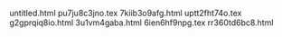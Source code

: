 untitled.html
pu7ju8c3jno.tex
7kiib3o9afg.html
uptt2fht74o.tex
g2gprqiq8io.html
3u1vm4gaba.html
6ien6hf9npg.tex
rr360td6bc8.html